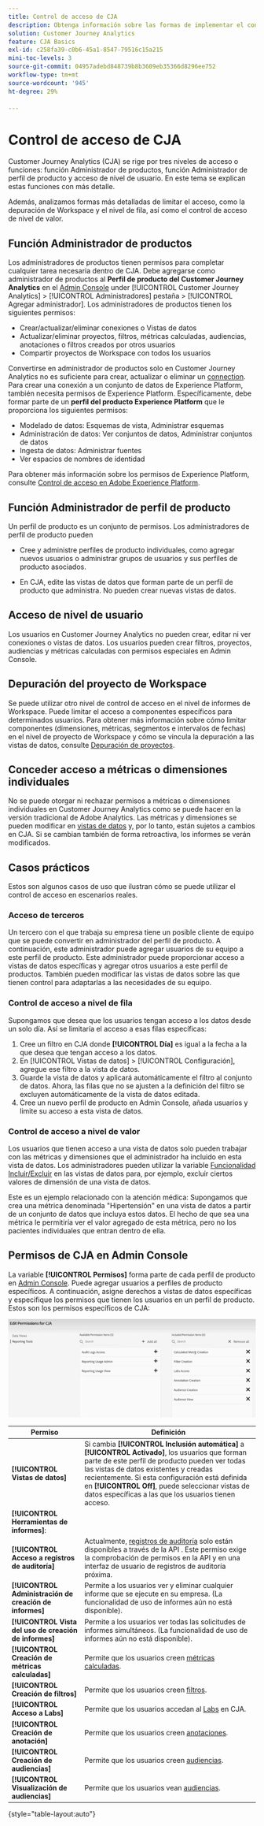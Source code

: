 ```yaml
---
title: Control de acceso de CJA
description: Obtenga información sobre las formas de implementar el control de acceso en CJA.
solution: Customer Journey Analytics
feature: CJA Basics
exl-id: c258fa39-c0b6-45a1-8547-79516c15a215
mini-toc-levels: 3
source-git-commit: 04957adebd848739b8b3609eb35366d8296ee752
workflow-type: tm+mt
source-wordcount: '945'
ht-degree: 29%

---
```


# Control de acceso de CJA

Customer Journey Analytics (CJA) se rige por tres niveles de acceso o funciones: función Administrador de productos, función Administrador de perfil de producto y acceso de nivel de usuario. En este tema se explican estas funciones con más detalle.

Además, analizamos formas más detalladas de limitar el acceso, como la depuración de Workspace y el nivel de fila, así como el control de acceso de nivel de valor.

## Función Administrador de productos

Los administradores de productos tienen permisos para completar cualquier tarea necesaria dentro de CJA. Debe agregarse como administrador de productos al **Perfil de producto del Customer Journey Analytics** en el [Admin Console](https://adminconsole.adobe.com/enterprise/) under [!UICONTROL Customer Journey Analytics] > [!UICONTROL Administradores] pestaña > [!UICONTROL Agregar administrador]. Los administradores de productos tienen los siguientes permisos:

* Crear/actualizar/eliminar conexiones o Vistas de datos
* Actualizar/eliminar proyectos, filtros, métricas calculadas, audiencias, anotaciones o filtros creados por otros usuarios
* Compartir proyectos de Workspace con todos los usuarios

Convertirse en administrador de productos solo en Customer Journey Analytics no es suficiente para crear, actualizar o eliminar un [connection](/help/connections/overview.md). Para crear una conexión a un conjunto de datos de Experience Platform, también necesita permisos de Experience Platform. Específicamente, debe formar parte de un **perfil del producto Experience Platform** que le proporciona los siguientes permisos:

* Modelado de datos: Esquemas de vista, Administrar esquemas
* Administración de datos: Ver conjuntos de datos, Administrar conjuntos de datos
* Ingesta de datos: Administrar fuentes
* Ver espacios de nombres de identidad

Para obtener más información sobre los permisos de Experience Platform, consulte [Control de acceso en Adobe Experience Platform](https://experienceleague.adobe.com/docs/experience-platform/access-control/home.html?lang=es).

## Función Administrador de perfil de producto

Un perfil de producto es un conjunto de permisos. Los administradores de perfil de producto pueden

* Cree y administre perfiles de producto individuales, como agregar nuevos usuarios o administrar grupos de usuarios y sus perfiles de producto asociados.

* En CJA, edite las vistas de datos que forman parte de un perfil de producto que administra. No pueden crear nuevas vistas de datos.

## Acceso de nivel de usuario

Los usuarios en Customer Journey Analytics no pueden crear, editar ni ver conexiones o vistas de datos. Los usuarios pueden crear filtros, proyectos, audiencias y métricas calculadas con permisos especiales en Admin Console.

## Depuración del proyecto de Workspace

Se puede utilizar otro nivel de control de acceso en el nivel de informes de Workspace. Puede limitar el acceso a componentes específicos para determinados usuarios. Para obtener más información sobre cómo limitar componentes (dimensiones, métricas, segmentos e intervalos de fechas) en el nivel de proyecto de Workspace y cómo se vincula la depuración a las vistas de datos, consulte [Depuración de proyectos](/help/analysis-workspace/curate-share/curate.md).

## Conceder acceso a métricas o dimensiones individuales

No se puede otorgar ni rechazar permisos a métricas o dimensiones individuales en Customer Journey Analytics como se puede hacer en la versión tradicional de Adobe Analytics. Las métricas y dimensiones se pueden modificar en [vistas de datos](/help/data-views/data-views.md) y, por lo tanto, están sujetos a cambios en CJA. Si se cambian también de forma retroactiva, los informes se verán modificados.

## Casos prácticos

Estos son algunos casos de uso que ilustran cómo se puede utilizar el control de acceso en escenarios reales.

### Acceso de terceros

Un tercero con el que trabaja su empresa tiene un posible cliente de equipo que se puede convertir en administrador del perfil de producto. A continuación, este administrador puede agregar usuarios de su equipo a este perfil de producto. Este administrador puede proporcionar acceso a vistas de datos específicas y agregar otros usuarios a este perfil de productos. También pueden modificar las vistas de datos sobre las que tienen control para adaptarlas a las necesidades de su equipo.

### Control de acceso a nivel de fila

Supongamos que desea que los usuarios tengan acceso a los datos desde un solo día. Así se limitaría el acceso a esas filas específicas:

1. Cree un filtro en CJA donde **[!UICONTROL Día]** es igual a la fecha a la que desea que tengan acceso a los datos.
1. En [!UICONTROL Vistas de datos] > [!UICONTROL Configuración], agregue ese filtro a la vista de datos.
1. Guarde la vista de datos y aplicará automáticamente el filtro al conjunto de datos. Ahora, las filas que no se ajusten a la definición del filtro se excluyen automáticamente de la vista de datos editada.
1. Cree un nuevo perfil de producto en Admin Console, añada usuarios y limite su acceso a esta vista de datos.

### Control de acceso a nivel de valor

Los usuarios que tienen acceso a una vista de datos solo pueden trabajar con las métricas y dimensiones que el administrador ha incluido en esta vista de datos. Los administradores pueden utilizar la variable [Funcionalidad Incluir/Excluir](/help/data-views/component-settings/include-exclude-values.md) en las vistas de datos para, por ejemplo, excluir ciertos valores de dimensión de una vista de datos.

Este es un ejemplo relacionado con la atención médica: Supongamos que crea una métrica denominada &quot;Hipertensión&quot; en una vista de datos a partir de un conjunto de datos que incluya estos datos. El hecho de que sea una métrica le permitiría ver el valor agregado de esta métrica, pero no los pacientes individuales que entran dentro de ella.

## Permisos de CJA en Admin Console

La variable **[!UICONTROL Permisos]** forma parte de cada perfil de producto en [Admin Console](https://adminconsole.adobe.com/enterprise/). Puede agregar usuarios a perfiles de producto específicos. A continuación, asigne derechos a vistas de datos específicas y especifique los permisos que tienen los usuarios en un perfil de producto. Estos son los permisos específicos de CJA:

![permisos de Admin Console](assets/permissions.png)

| Permiso | Definición |
| --- | --- |
| **[!UICONTROL Vistas de datos]** | Si cambia **[!UICONTROL Inclusión automática]** a **[!UICONTROL Activado]**, los usuarios que forman parte de este perfil de producto pueden ver todas las vistas de datos existentes y creadas recientemente. Si esta configuración está definida en **[!UICONTROL Off]**, puede seleccionar vistas de datos específicas a las que los usuarios tienen acceso. |
| **[!UICONTROL Herramientas de informes]**: |  |
| **[!UICONTROL Acceso a registros de auditoría]** | Actualmente, [registros de auditoría](https://adobe.io/cja-apis/docs/endpoints/auditlogs/) solo están disponibles a través de la API . Este permiso exige la comprobación de permisos en la API y en una interfaz de usuario de registros de auditoría próxima. |
| **[!UICONTROL Administración de creación de informes]** | Permite a los usuarios ver y eliminar cualquier informe que se ejecute en su empresa. (La funcionalidad de uso de informes aún no está disponible). |
| **[!UICONTROL Vista del uso de creación de informes]** | Permite a los usuarios ver todas las solicitudes de informes simultáneos. (La funcionalidad de uso de informes aún no está disponible). |
| **[!UICONTROL Creación de métricas calculadas]** | Permite que los usuarios creen [métricas calculadas](/help/components/calc-metrics/calc-metr-overview.md). |
| **[!UICONTROL Creación de filtros]** | Permite que los usuarios creen [filtros](/help/components/filters/filters-overview.md). |
| **[!UICONTROL Acceso a Labs]** | Permite que los usuarios accedan al [Labs](/help/labs/labs.md) en CJA. |
| **[!UICONTROL Creación de anotación]** | Permite que los usuarios creen [anotaciones](/help/components/annotations/overview.md). |
| **[!UICONTROL Creación de audiencias]** | Permite que los usuarios creen [audiencias](/help/components/audiences/audiences-overview.md). |
| **[!UICONTROL Visualización de audiencias]** | Permite que los usuarios vean [audiencias](/help/components/audiences/audiences-overview.md). |

{style=&quot;table-layout:auto&quot;}
